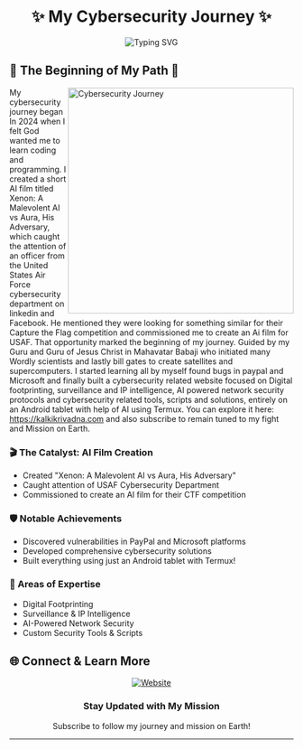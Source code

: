 <div align="center">

# ✨ My Cybersecurity Journey ✨

![Typing SVG](https://readme-typing-svg.demolab.com?font=Fira+Code&pause=1000&color=2C96F7&center=true&vCenter=true&width=500&lines=Cybersecurity+Researcher;Bug+Hunter;AI+%26+Security+Enthusiast)

</div>

## 🌟 The Beginning of My Path 🌟

<img align="right" width="400" src="/api/placeholder/400/320" alt="Cybersecurity Journey">

My cybersecurity journey began In 2024  when I felt God wanted me to learn coding and programming. I created a short AI film titled Xenon: A Malevolent AI vs Aura, His Adversary, which caught the attention of an officer from the United States Air Force cybersecurity department on linkedin and Facebook. He mentioned they were looking for something similar for their Capture the Flag competition and commissioned me to create an Ai film for USAF. That opportunity marked the beginning of my journey. Guided by my Guru and Guru of Jesus Christ in Mahavatar Babaji who initiated many Wordly scientists and lastly bill gates to create satellites and supercomputers. I started learning all by myself found bugs in paypal and Microsoft and finally  built a cybersecurity related website focused on Digital footprinting, surveillance and IP intelligence, AI powered network security protocols and cybersecurity related tools, scripts and solutions, entirely on an Android tablet with help of AI using Termux. You can explore it here: https://kalkikrivadna.com and also subscribe to remain tuned to my fight and Mission on Earth. 

### 🎬 The Catalyst: AI Film Creation
- Created "Xenon: A Malevolent AI vs Aura, His Adversary"
- Caught attention of USAF Cybersecurity Department
- Commissioned to create an AI film for their CTF competition

### 🛡️ Notable Achievements
- Discovered vulnerabilities in PayPal and Microsoft platforms
- Developed comprehensive cybersecurity solutions
- Built everything using just an Android tablet with Termux!

### 🔧 Areas of Expertise
- Digital Footprinting
- Surveillance & IP Intelligence
- AI-Powered Network Security
- Custom Security Tools & Scripts

## 🌐 Connect & Learn More

<div align="center">

[![Website](https://img.shields.io/badge/Website-kalkikrivadna.com-blue?style=for-the-badge&logo=google-chrome)](https://kalkikrivadna.com)

### Stay Updated with My Mission 
Subscribe to follow my journey and mission on Earth!

---


</div>
